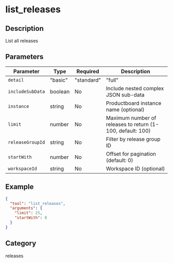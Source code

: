 # list_releases

## Description
List all releases

## Parameters

| Parameter | Type | Required | Description |
|-----------|------|----------|-------------|
| `detail` | "basic" | "standard" | "full" | No | Level of detail (default: basic) |
| `includeSubData` | boolean | No | Include nested complex JSON sub-data |
| `instance` | string | No | Productboard instance name (optional) |
| `limit` | number | No | Maximum number of releases to return (1-100, default: 100) |
| `releaseGroupId` | string | No | Filter by release group ID |
| `startWith` | number | No | Offset for pagination (default: 0) |
| `workspaceId` | string | No | Workspace ID (optional) |

## Example

```json
{
  "tool": "list_releases",
  "arguments": {
    "limit": 25,
    "startWith": 0
  }
}
```

## Category
releases

